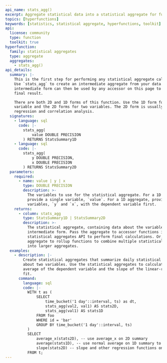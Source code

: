 ```yaml
---
api_name: stats_agg()
excerpt: Aggregate statistical data into a statistical aggregate for further analysis
topics: [hyperfunctions]
keywords: [statistics, statistical aggregate, hyperfunctions, toolkit]
api:
  license: community
  type: function
  toolkit: true
hyperfunction:
  family: statistical aggregates
  type: aggregate
  aggregates:
    - stats_agg()
api_details:
  summary: |-
    This is the first step for performing any statistical aggregate calculations.
    Use `stats_agg` to create an intermediate aggregate from your data. This
    intermediate form can then be used by any accessor on this page to compute a
    final result.

    There are both 2D and 1D forms of this function. Use the 1D form for one
    variable and the 2D forms for two variables. The 2D form is usually used for
    regression and correlation analysis.
  signatures:
    - language: sql
      code: |-
        stats_agg(
            value DOUBLE PRECISION
        ) RETURNS StatsSummary1D
    - language: sql
      code: |-
        stats_agg(
            y DOUBLE PRECISION,
            x DOUBLE PRECISION
        ) RETURNS StatsSummary2D
  parameters:
    required:
      - name: value | y | x
        type: DOUBLE PRECISION
        description: >-
          The variables to use for the statistical aggregate. For a 1D aggregate,
          provide a single variable, `value`. For a 1D aggregate, provide two
          variables, `y` and `x`, with the dependent variable first.
    returns:
      - column: stats_agg
        type: StatsSummary1D | StatsSummary2D
        description: >-
          The statistical aggregate, containing data about the variables in an
          intermediate form. Pass the aggregate to accessor functions in the
          statistical aggregates API to perform final calculations. Or, pass the
          aggregate to rollup functions to combine multiple statistical aggregates
          into larger aggregates.
  examples:
    - description: |-
        Create statistical aggregates that summarize daily statistical data
        about two variables. Use the statistical aggregates to calculate the
        average of the dependent variable and the slope of the linear-regression
        fit.
      command:
        language: sql
        code: |-
          WITH t as (
              SELECT
                  time_bucket('1 day'::interval, ts) as dt,
                  stats_agg(val2, val1) AS stats2D,
                  stats_agg(val1) AS stats1D
              FROM foo
              WHERE id = 'bar'
              GROUP BY time_bucket('1 day'::interval, ts)
          )
          SELECT
              average_x(stats2D), -- use average_x on 2D summary
              average(stats1D), -- use normal average on 1D summary to get same value
              slope(stats2D) -- slope and other regression functions only work on 2D aggregates
          FROM t;
---
```


